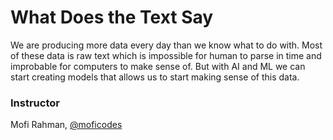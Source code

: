 # What Does the Text Say

We are producing more data every day than we know what to do with. Most of these data is raw text which is impossible for human to parse in time and improbable for computers to make sense of. But with AI and ML we can start creating models that allows us to start making sense of this data.

### Instructor

Mofi Rahman, [@moficodes](https://twitter.com/moficodes)



